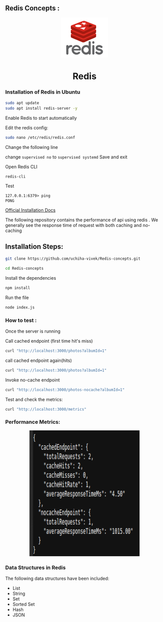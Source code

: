 ## Redis Concepts :

<p align="center">
   <img src="./assets/redis.png" width="150" alt="Redis Logo">
</p>

<h1 align="center">
Redis
</h1>

### Installation of Redis in Ubuntu

```bash
sudo apt update
sudo apt install redis-server -y
```

Enable Redis to start automatically

Edit the redis config:
```bash
sudo nano /etc/redis/redis.conf
```

Change the following line 

change ```supervised no``` to ```supervised systemd```
Save and exit


Open Redis CLI
```bash
redis-cli
```

Test
```
127.0.0.1:6379> ping
PONG
```

[Official Installation Docs](https://redis.io/docs/latest/operate/oss_and_stack/install/archive/install-redis/)





The following repository contains the performance of api using redis . We generally see the response time of request with both caching and no-caching


## Installation Steps:

```bash
git clone https://github.com/uchiha-vivek/Redis-concepts.git
```

```bash
cd Redis-concepts
```

Install the dependencies
```bash
npm install
```

Run the file
```bash
node index.js
```


### How to test :

Once the server is running

Call cached endpoint (first time hit's miss)
```bash
curl "http://localhost:3000/photos?albumId=1"
```


call cached endpoint again(hits)
```bash
curl "http://localhost:3000/photos?albumId=1"
```

Invoke no-cache endpoint
```bash
curl "http://localhost:3000/photos-nocache?albumId=1"
```


Test and check the metrics:
```bash
curl "http://localhost:3000/metrics"

```




### Performance Metrics:

<p align="center">
   <img src="./assets/redisss.png" width="350" height="400" alt="Redis Logo">
</p>



### Data Structures in Redis

The following data structures have been included:
- List
- String
- Set
- Sorted Set
- Hash
- JSON


